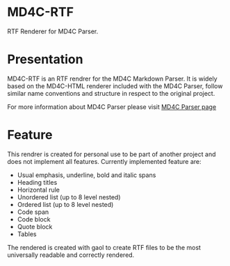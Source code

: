 # MD4C-RTF

RTF Renderer for MD4C Parser.

# Presentation

MD4C-RTF is an RTF rendrer for the MD4C Markdown Parser. It is widely based on
the MD4C-HTML renderer included with the MD4C Parser, follow similar name
conventions and structure in respect to the original project.

For more information about MD4C Parser please visit
[MD4C Parser page](http://github.com/mity/md4c)

# Feature

This rendrer is created for personal use to be part of another project and does
not implement all features. Currently implemented feature are:
- Usual emphasis, underline, bold and italic spans
- Heading titles
- Horizontal rule
- Unordered list (up to 8 level nested)
- Ordered list (up to 8 level nested)
- Code span
- Code block
- Quote block
- Tables

The rendered is created with gaol to create RTF files to be the most
universally readable and correctly rendered.
